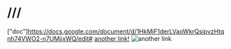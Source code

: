 # ///

["doc"]https://docs.google.com/document/d/1HkMjF1derLVaoWkrQsipvzHtqnh74VWO2-n7UMjjxWQ/edit#
[another link!](some-page1.html)
![another link](https://www.google.com/search?q=%E6%9C%B1%E4%B8%80%E9%BE%99&source=lnms&tbm=isch&sa=X&ved=2ahUKEwj36K_-8sD1AhVVIUQIHQMFC68Q_AUoAXoECAIQAw&cshid=1642701295310386&biw=1361&bih=613&dpr=2#imgrc=TMdIiFeQ-VurhM)

